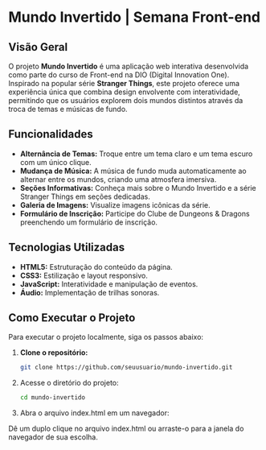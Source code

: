 # Mundo Invertido | Semana Front-end

## Visão Geral

O projeto **Mundo Invertido** é uma aplicação web interativa desenvolvida como parte do curso de Front-end na DIO (Digital Innovation One). Inspirado na popular série **Stranger Things**, este projeto oferece uma experiência única que combina design envolvente com interatividade, permitindo que os usuários explorem dois mundos distintos através da troca de temas e músicas de fundo.

## Funcionalidades

- **Alternância de Temas:** Troque entre um tema claro e um tema escuro com um único clique.
- **Mudança de Música:** A música de fundo muda automaticamente ao alternar entre os mundos, criando uma atmosfera imersiva.
- **Seções Informativas:** Conheça mais sobre o Mundo Invertido e a série Stranger Things em seções dedicadas.
- **Galeria de Imagens:** Visualize imagens icônicas da série.
- **Formulário de Inscrição:** Participe do Clube de Dungeons & Dragons preenchendo um formulário de inscrição.

## Tecnologias Utilizadas

- **HTML5:** Estruturação do conteúdo da página.
- **CSS3:** Estilização e layout responsivo.
- **JavaScript:** Interatividade e manipulação de eventos.
- **Áudio:** Implementação de trilhas sonoras.

## Como Executar o Projeto

Para executar o projeto localmente, siga os passos abaixo:

1. **Clone o repositório:**
   ```bash
   git clone https://github.com/seuusuario/mundo-invertido.git
   ````
2. Acesse o diretório do projeto:
    ```bash
   cd mundo-invertido
    ````
3. Abra o arquivo index.html em um navegador:

Dê um duplo clique no arquivo index.html ou arraste-o para a janela do navegador de sua escolha.
  


